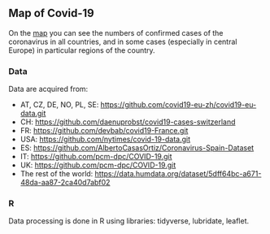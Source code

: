 ## Map of Covid-19

On the [map](https://thetateht.github.io/) you can see the numbers of confirmed cases of the coronavirus in all countries, and in some cases (especially in central Europe) in particular regions of the country.

### Data

Data are acquired from:

- AT, CZ, DE, NO, PL, SE: https://github.com/covid19-eu-zh/covid19-eu-data.git
- CH: https://github.com/daenuprobst/covid19-cases-switzerland
- FR: https://github.com/devbab/covid19-France.git
- USA: https://github.com/nytimes/covid-19-data.git
- ES: https://github.com/AlbertoCasasOrtiz/Coronavirus-Spain-Dataset
- IT: https://github.com/pcm-dpc/COVID-19.git
- UK: https://github.com/pcm-dpc/COVID-19.git
- The rest of the world: https://data.humdata.org/dataset/5dff64bc-a671-48da-aa87-2ca40d7abf02

### R

Data processing is done in R using libraries: tidyverse, lubridate, leaflet.
